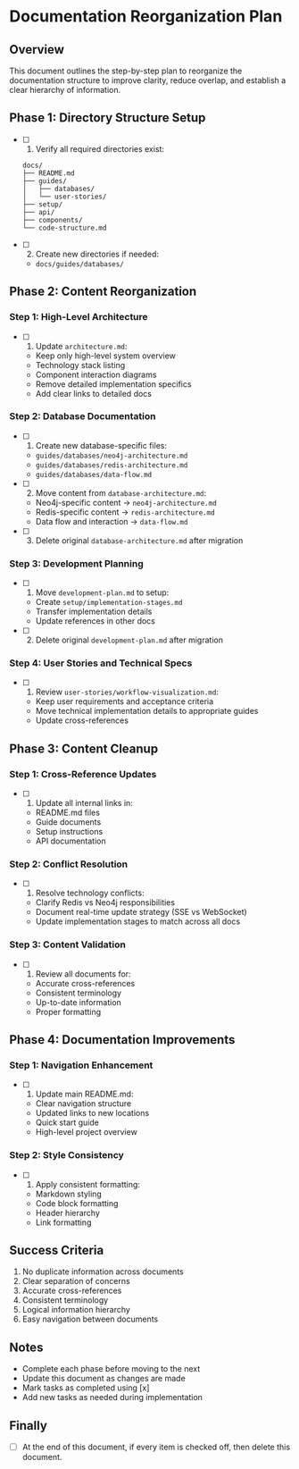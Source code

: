 # Documentation Reorganization Plan

## Overview

This document outlines the step-by-step plan to reorganize the documentation structure to improve clarity, reduce overlap, and establish a clear hierarchy of information.

## Phase 1: Directory Structure Setup

- [ ] 1. Verify all required directories exist:
  ```
  docs/
  ├── README.md
  ├── guides/
  │   ├── databases/
  │   └── user-stories/
  ├── setup/
  ├── api/
  ├── components/
  └── code-structure.md
  ```
- [ ] 2. Create new directories if needed:
  - `docs/guides/databases/`

## Phase 2: Content Reorganization

### Step 1: High-Level Architecture

- [ ] 1. Update `architecture.md`:
  - Keep only high-level system overview
  - Technology stack listing
  - Component interaction diagrams
  - Remove detailed implementation specifics
  - Add clear links to detailed docs

### Step 2: Database Documentation

- [ ] 1. Create new database-specific files:
  - `guides/databases/neo4j-architecture.md`
  - `guides/databases/redis-architecture.md`
  - `guides/databases/data-flow.md`
- [ ] 2. Move content from `database-architecture.md`:
  - Neo4j-specific content → `neo4j-architecture.md`
  - Redis-specific content → `redis-architecture.md`
  - Data flow and interaction → `data-flow.md`
- [ ] 3. Delete original `database-architecture.md` after migration

### Step 3: Development Planning

- [ ] 1. Move `development-plan.md` to setup:
  - Create `setup/implementation-stages.md`
  - Transfer implementation details
  - Update references in other docs
- [ ] 2. Delete original `development-plan.md` after migration

### Step 4: User Stories and Technical Specs

- [ ] 1. Review `user-stories/workflow-visualization.md`:
  - Keep user requirements and acceptance criteria
  - Move technical implementation details to appropriate guides
  - Update cross-references

## Phase 3: Content Cleanup

### Step 1: Cross-Reference Updates

- [ ] 1. Update all internal links in:
  - README.md files
  - Guide documents
  - Setup instructions
  - API documentation

### Step 2: Conflict Resolution

- [ ] 1. Resolve technology conflicts:
  - Clarify Redis vs Neo4j responsibilities
  - Document real-time update strategy (SSE vs WebSocket)
  - Update implementation stages to match across all docs

### Step 3: Content Validation

- [ ] 1. Review all documents for:
  - Accurate cross-references
  - Consistent terminology
  - Up-to-date information
  - Proper formatting

## Phase 4: Documentation Improvements

### Step 1: Navigation Enhancement

- [ ] 1. Update main README.md:
  - Clear navigation structure
  - Updated links to new locations
  - Quick start guide
  - High-level project overview

### Step 2: Style Consistency

- [ ] 1. Apply consistent formatting:
  - Markdown styling
  - Code block formatting
  - Header hierarchy
  - Link formatting

## Success Criteria

1. No duplicate information across documents
2. Clear separation of concerns
3. Accurate cross-references
4. Consistent terminology
5. Logical information hierarchy
6. Easy navigation between documents

## Notes

- Complete each phase before moving to the next
- Update this document as changes are made
- Mark tasks as completed using [x]
- Add new tasks as needed during implementation

## Finally

- [ ] At the end of this document, if every item is checked off, then delete this document.
